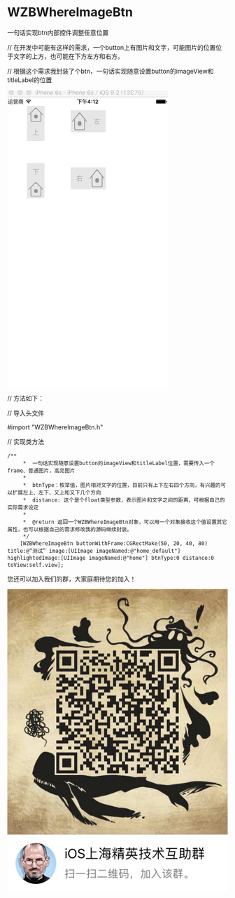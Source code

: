 # WZBWhereImageBtn
一句话实现btn内部控件调整任意位置

// 在开发中可能有这样的需求，一个button上有图片和文字，可能图片的位置位于文字的上方，也可能在下方左方和右方。

// 根据这个需求我封装了个btn，一句话实现随意设置button的imageView和titleLabel的位置

![image](https://github.com/WZBbiao/WZBWhereImageBtn/blob/master/01.png?raw=true)

// 方法如下：

// 导入头文件

#import "WZBWhereImageBtn.h"

// 实现类方法

```
/**
     *  一句话实现随意设置button的imageView和titleLabel位置，需要传入一个frame、普通图片，高亮图片
     *
     *  btnType：枚举值，图片相对文字的位置，目前只有上下左右四个方向，有兴趣的可以扩展左上、左下、又上和又下几个方向
     *  distance: 这个是个float类型参数，表示图片和文字之间的距离，可根据自己的实际需求设定
     *
     *  @return 返回一个WZBWhereImageBtn对象，可以用一个对象接收这个值设置其它属性，也可以根据自己的需求修改我的源码继续封装。
     */
    [WZBWhereImageBtn buttonWithFrame:CGRectMake(50, 20, 40, 80) title:@“测试” image:[UIImage imageNamed:@"home_default"] highlightedImage:[UIImage imageNamed:@"home"] btnType:0 distance:0 toView:self.view];
```

 您还可以加入我们的群，大家庭期待您的加入！
 
 ![image](https://raw.githubusercontent.com/WZBbiao/WZBSwitch/master/IMG_1850.JPG)
